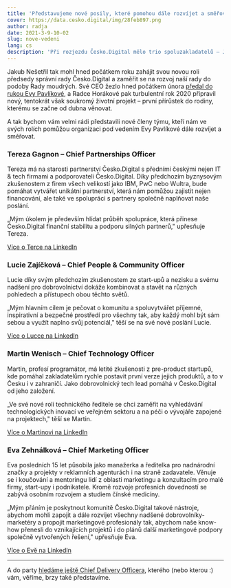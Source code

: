 ```yaml
---
title: 'Představujeme nové posily, které pomohou dále rozvíjet a směřovat Česko.Digital'
cover: https://data.cesko.digital/img/28feb897.png
author: radja
date: 2021-3-9-10-02
slug: nove-vedeni
lang: cs
description: 'Při rozjezdu Česko.Digital mělo trio spoluzakladatelů – Jakub Nešetřil, Radka Horáková a Eva Pavlíková – jednoduchý plán: první rok komunitu rozjet, druhý rok zajistit první finance pro její fungování a třetí rok posílit, ustabilnit a dále profesionalizovat kmenový tým. A tak máme radost, že se nám daří plán naplňovat – rozjíždíme třetí rok, který je ve znamení posilování týmu s cílem udržet a rozvíjet vysoký standard práce.'
---
```


Jakub Nešetřil tak mohl hned počátkem roku zahájit svou novou roli předsedy správní rady Česko.Digital a zaměřit se na rozvoj naší rady do podoby Rady moudrých. Své CEO žezlo hned počátkem února [předal do rukou Evy Pavlíkové](https://blog.cesko.digital/2021/02/nova-ceo), a Radce Horákové pak turbulentní rok 2020 připravil nový, tentokrát však soukromý životní projekt – první přírůstek do rodiny, kterému se začne od dubna věnovat.

A tak bychom vám velmi rádi představili nové členy týmu, kteří nám ve svých rolích pomůžou organizaci pod vedením Evy Pavlíkové dále rozvíjet a směřovat.

### Tereza Gagnon – Chief Partnerships Officer

Tereza má na starosti partnerství Česko.Digital s předními českými nejen IT & tech firmami a podporovateli Česko.Digital. Díky předchozím byznysovým zkušenostem z firem všech velikostí jako IBM, PwC nebo Wultra, bude pomáhat vytvářet unikátní partnerství, která nám pomůžou zajistit nejen financování, ale také ve spolupráci s partnery společně naplňovat naše poslání.

„Mým úkolem je především hlídat průběh spolupráce, která přinese Česko.Digital finanční stabilitu a podporu silných partnerů," upřesňuje Tereza.

[Více o Terce na LinkedIn](https://www.linkedin.com/in/tereza-gagnon/)

### Lucie Zajíčková – Chief People & Community Officer

Lucie díky svým předchozím zkušenostem ze start-upů a nezisku a svému nadšení pro dobrovolnictví dokáže kombinovat a stavět na různých pohledech a přístupech obou těchto světů.

„Mým hlavním cílem je pečovat o komunitu a spoluvytvářet příjemné, inspirativní a bezpečné prostředí pro všechny tak, aby každý mohl být sám sebou a využít naplno svůj potenciál," těší se na své nové poslání Lucie.

[Více o Lucce na LinkedIn](https://www.linkedin.com/in/zajickovalucie/)

### Martin Wenisch – Chief Technology Officer

Martin, profesí programátor, má letité zkušenosti z pre-product startupů, kde pomáhal zakladatelům rychle postavit první verze jejich produktů, a to v Česku i v zahraničí. Jako dobrovolnický tech lead pomáhá v Česko.Digital od jeho založení.

„Ve své nové roli technického ředitele se chci zaměřit na vyhledávání technologických inovací ve veřejném sektoru a na péči o vývojáře zapojené na projektech," těší se Martin.

[Více o Martinovi na LinkedIn](https://www.linkedin.com/in/mwenisch/)

### Eva Zehnálková – Chief Marketing Officer

Eva posledních 15 let působila jako manažerka a ředitelka pro nadnárodní značky a projekty v reklamních agenturách i na straně zadavatele. Věnuje se i koučování a mentoringu lidí z oblasti marketingu a konzultacím pro malé firmy, start-upy i podnikatele. Kromě rozvoje profesních dovedností se zabývá osobním rozvojem a studiem čínské medicíny.

„Mým přáním je poskytnout komunitě Česko.Digital takové nástroje, abychom mohli zapojit a dále rozvíjet všechny nadšené dobrovolníky-marketéry a propojit marketingové profesionály tak, abychom naše know-how přenesli do vznikajících projektů i do plánů další marketingové podpory společně vytvořených řešení," upřesňuje Eva.

[Více o Evě na LinkedIn](https://www.linkedin.com/in/evazehnalkova/)

---

A do party [hledáme ještě Chief Delivery Officera](https://wiki.cesko.digital/x/4R0Y), kterého (nebo kterou :) vám, věříme, brzy také představíme.